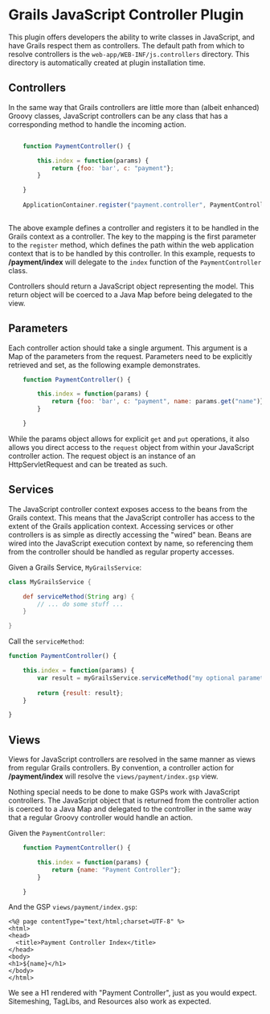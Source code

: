 Grails JavaScript Controller Plugin
=====================

This plugin offers developers the ability to write classes in JavaScript, and have Grails respect them as controllers. The default path from which to resolve controllers is the `web-app/WEB-INF/js.controllers` directory. This directory is automatically created at plugin installation time.

Controllers
---
In the same way that Grails controllers are little more than (albeit enhanced) Groovy classes, JavaScript controllers can be any class that has a corresponding method to handle the incoming action.

```javascript

    function PaymentController() {

        this.index = function(params) {
            return {foo: 'bar', c: "payment"};
        }

    }
    
    ApplicationContainer.register("payment.controller", PaymentController, { scope: "prototype" });
    
```

The above example defines a controller and registers it to be handled in the Grails context as a controller. The key to the mapping is the first parameter to the `register` method, which defines the path within the web application context that is to be handled by this controller. In this example, requests to **/payment/index** will delegate to the `index` function of the `PaymentController` class.

Controllers should return a JavaScript object representing the model. This return object will be coerced to a Java Map before being delegated to the view.

Parameters
---
Each controller action should take a single argument. This argument is a Map of the parameters from the request. Parameters need to be explicitly retrieved and set, as the following example demonstrates.

```javascript
    function PaymentController() {

        this.index = function(params) {
            return {foo: 'bar', c: "payment", name: params.get("name")};
        }

    }
```

While the params object allows for explicit `get` and `put` operations, it also allows you direct access to the `request` object from within your JavaScript controller action. The request object is an instance of an HttpServletRequest and can be treated as such.

Services
---
The JavaScript controller context exposes access to the beans from the Grails context. This means that the JavaScript controller has access to the extent of the Grails application context. Accessing services or other controllers is as simple as directly accessing the "wired" bean. Beans are wired into the JavaScript execution context by name, so referencing them from the controller should be handled as regular property accesses.

Given a Grails Service, `MyGrailsService`:

```groovy
class MyGrailsService {

	def serviceMethod(String arg) {
		// ... do some stuff ...
	}

}
```

Call the `serviceMethod`:

```javascript
function PaymentController() {

	this.index = function(params) {
		var result = myGrailsService.serviceMethod("my optional parameters")
      
		return {result: result};
	}

}
```

Views
---
Views for JavaScript controllers are resolved in the same manner as views from regular Grails controllers. By convention, a controller action for **/payment/index** will resolve the `views/payment/index.gsp` view.

Nothing special needs to be done to make GSPs work with JavaScript controllers. The JavaScript object that is returned from the controller action is coerced to a Java Map and delegated to the controller in the same way that a regular Groovy controller would handle an action.

Given the `PaymentController`:

```javascript
    function PaymentController() {

        this.index = function(params) {
            return {name: "Payment Controller"};
        }

    }
```

And the GSP `views/payment/index.gsp`:

```gsp
<%@ page contentType="text/html;charset=UTF-8" %>
<html>
<head>
  <title>Payment Controller Index</title>
</head>
<body>
<h1>${name}</h1>
</body>
</html>
```

We see a H1 rendered with "Payment Controller", just as you would expect. Sitemeshing, TagLibs, and Resources also work as expected.
